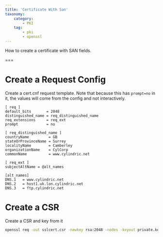 ```yaml
---
title: 'Certificate With San'
taxonomy:
    category:
        - PKI
    tag:
        - pki
        - openssl
---
```


How to create a certificate with SAN fields.

===

# Create a Request Config

Create a cert.cnf request template. Note that because this has `prompt=no` in
it, the values will come from the config and not interactively.

```text
[ req ]
default_bits       = 2048
distinguished_name = req_distinguished_name
req_extensions     = req_ext
prompt             = no

[ req_distinguished_name ]
countryName         = GB
stateOrProvinceName = Surrey
localityName        = Camberley
organizationName    = CylCorp
commonName          = www.cylindric.net

[ req_ext ]
subjectAltName = @alt_names

[alt_names]
DNS.1   = www.cylindric.net
DNS.2   = host1.uk.lon.cylindric.net
DNS.3   = ftp.cylindric.net
```

# Create a CSR

Create a CSR and key from it

```sh
openssl req -out sslcert.csr -newkey rsa:2048 -nodes -keyout private.key -config cert.cnf
```
